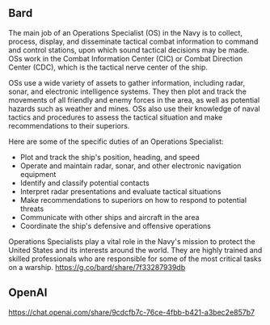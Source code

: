 ## Bard

The main job of an Operations Specialist (OS) in the Navy is to collect, process, display, and disseminate tactical combat information to command and control stations, upon which sound tactical decisions may be made. OSs work in the Combat Information Center (CIC) or Combat Direction Center (CDC), which is the tactical nerve center of the ship.

OSs use a wide variety of assets to gather information, including radar, sonar, and electronic intelligence systems. They then plot and track the movements of all friendly and enemy forces in the area, as well as potential hazards such as weather and mines. OSs also use their knowledge of naval tactics and procedures to assess the tactical situation and make recommendations to their superiors.

Here are some of the specific duties of an Operations Specialist:

* Plot and track the ship's position, heading, and speed
* Operate and maintain radar, sonar, and other electronic navigation equipment
* Identify and classify potential contacts
* Interpret radar presentations and evaluate tactical situations
* Make recommendations to superiors on how to respond to potential threats
* Communicate with other ships and aircraft in the area
* Coordinate the ship's defensive and offensive operations

Operations Specialists play a vital role in the Navy's mission to protect the United States and its interests around the world. They are highly trained and skilled professionals who are responsible for some of the most critical tasks on a warship.
https://g.co/bard/share/7f33287939db
## OpenAI

https://chat.openai.com/share/9cdcfb7c-76ce-4fbb-b421-a3bec2e857b7
